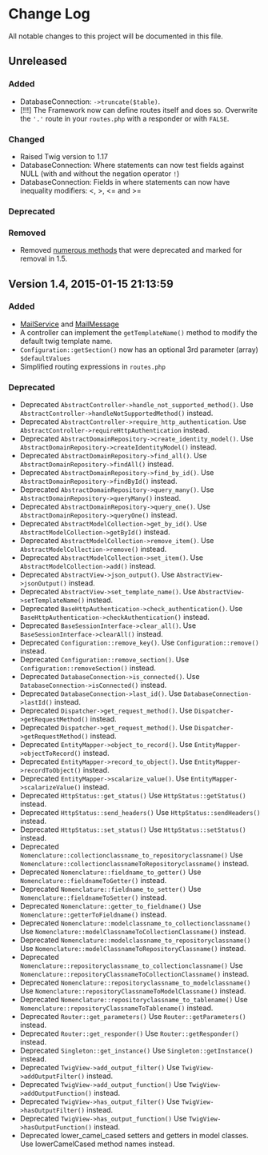 # Change Log
All notable changes to this project will be documented in this file.

## Unreleased

### Added

* DatabaseConnection: `->truncate($table)`.
* [!!!] The Framework now can define routes itself and does so. Overwrite the `'.'` route in your `routes.php` with a responder or with `FALSE`.

### Changed

* Raised Twig version to 1.17
* DatabaseConnection: Where statements can now test fields against NULL (with and without the negation operator `!`)
* DatabaseConnection: Fields in where statements can now have inequality modifiers: <, >, <= and >=

### Deprecated

### Removed

* Removed [numerous methods](https://github.com/app-zap/PHPFramework/commit/77137cf25a12e8a7879bac24457874ba20639248) that were deprecated and marked for removal in 1.5.

## Version 1.4, 2015-01-15 21:13:59

### Added

* [MailService](https://github.com/app-zap/PHPFramework/blob/develop/classes/Mail/MailService.php) and [MailMessage](https://github.com/app-zap/PHPFramework/blob/develop/classes/Mail/MailMessage.php)
* A controller can implement the `getTemplateName()` method to modify the default twig template name.
* `Configuration::getSection()` now has an optional 3rd parameter (array) `$defaultValues`
* Simplified routing expressions in `routes.php`

### Deprecated

* Deprecated `AbstractController->handle_not_supported_method()`. Use `AbstractController->handleNotSupportedMethod()` instead.
* Deprecated `AbstractController->require_http_authentication`. Use `AbstractController->requireHttpAuthentication` instead.
* Deprecated `AbstractDomainRepository->create_identity_model()`. Use `AbstractDomainRepository->createIdentityModel()` instead.
* Deprecated `AbstractDomainRepository->find_all()`. Use `AbstractDomainRepository->findAll()` instead.
* Deprecated `AbstractDomainRepository->find_by_id()`. Use `AbstractDomainRepository->findById()` instead.
* Deprecated `AbstractDomainRepository->query_many()`. Use `AbstractDomainRepository->queryMany()` instead.
* Deprecated `AbstractDomainRepository->query_one()`. Use `AbstractDomainRepository->queryOne()` instead.
* Deprecated `AbstractModelCollection->get_by_id()`. Use `AbstractModelCollection->getById()` instead.
* Deprecated `AbstractModelCollection->remove_item()`. Use `AbstractModelCollection->remove()` instead.
* Deprecated `AbstractModelCollection->set_item()`. Use `AbstractModelCollection->add()` instead.
* Deprecated `AbstractView->json_output()`. Use `AbstractView->jsonOutput()` instead.
* Deprecated `AbstractView->set_template_name()`. Use `AbstractView->setTemplateName()` instead.
* Deprecated `BaseHttpAuthentication->check_authentication()`. Use `BaseHttpAuthentication->checkAuthentication()` instead.
* Deprecated `BaseSessionInterface->clear_all()`. Use `BaseSessionInterface->clearAll()` instead.
* Deprecated `Configuration::remove_key()`. Use `Configuration::remove()` instead.
* Deprecated `Configuration::remove_section()`. Use `Configuration::removeSection()` instead.
* Deprecated `DatabaseConnection->is_connected()`. Use `DatabaseConnection->isConnected()` instead.
* Deprecated `DatabaseConnection->last_id()`. Use `DatabaseConnection->lastId()` instead.
* Deprecated `Dispatcher->get_request_method()`. Use `Dispatcher->getRequestMethod()` instead.
* Deprecated `Dispatcher->get_request_method()`. Use `Dispatcher->getRequestMethod()` instead.
* Deprecated `EntityMapper->object_to_record()`. Use `EntityMapper->objectToRecord()` instead.
* Deprecated `EntityMapper->record_to_object()`. Use `EntityMapper->recordToObject()` instead.
* Deprecated `EntityMapper->scalarize_value()`. Use `EntityMapper->scalarizeValue()` instead.
* Deprecated `HttpStatus::get_status()` Use `HttpStatus::getStatus()` instead.
* Deprecated `HttpStatus::send_headers()` Use `HttpStatus::sendHeaders()` instead.
* Deprecated `HttpStatus::set_status()` Use `HttpStatus::setStatus()` instead.
* Deprecated `Nomenclature::collectionclassname_to_repositoryclassname()` Use `Nomenclature::collectionclassnameToRepositoryclassname()` instead.
* Deprecated `Nomenclature::fieldname_to_getter()` Use `Nomenclature::fieldnameToGetter()` instead.
* Deprecated `Nomenclature::fieldname_to_setter()` Use `Nomenclature::fieldnameToSetter()` instead.
* Deprecated `Nomenclature::getter_to_fieldname()` Use `Nomenclature::getterToFieldname()` instead.
* Deprecated `Nomenclature::modelclassname_to_collectionclassname()` Use `Nomenclature::modelClassnameToCollectionClassname()` instead.
* Deprecated `Nomenclature::modelclassname_to_repositoryclassname()` Use `Nomenclature::modelClassnameToRepositoryClassname()` instead.
* Deprecated `Nomenclature::repositoryclassname_to_collectionclassname()` Use `Nomenclature::repositoryClassnameToCollectionClassname()` instead.
* Deprecated `Nomenclature::repositoryclassname_to_modelclassname()` Use `Nomenclature::repositoryClassnameToModelClassname()` instead.
* Deprecated `Nomenclature::repositoryclassname_to_tablename()` Use `Nomenclature::repositoryClassnameToTablename()` instead.
* Deprecated `Router::get_parameters()` Use `Router::getParameters()` instead.
* Deprecated `Router::get_responder()` Use `Router::getResponder()` instead.
* Deprecated `Singleton::get_instance()` Use `Singleton::getInstance()` instead.
* Deprecated `TwigView->add_output_filter()` Use `TwigView->addOutputFilter()` instead.
* Deprecated `TwigView->add_output_function()` Use `TwigView->addOutputFunction()` instead.
* Deprecated `TwigView->has_output_filter()` Use `TwigView->hasOutputFilter()` instead.
* Deprecated `TwigView->has_output_function()` Use `TwigView->hasOutputFunction()` instead.
* Deprecated lower_camel_cased setters and getters in model classes. Use lowerCamelCased method names instead.
